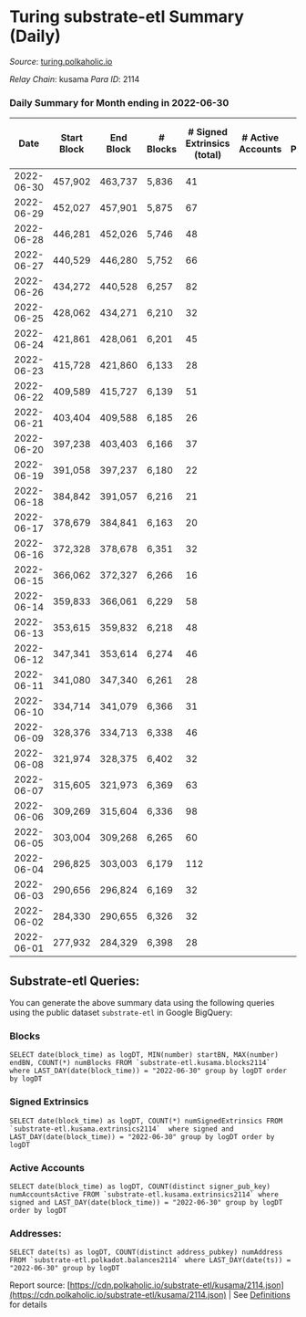 # Turing substrate-etl Summary (Daily)

_Source_: [turing.polkaholic.io](https://turing.polkaholic.io)

*Relay Chain*: kusama
*Para ID*: 2114



### Daily Summary for Month ending in 2022-06-30


| Date | Start Block | End Block | # Blocks | # Signed Extrinsics (total) | # Active Accounts | # Passive | # New | # Addresses with Balances | # Events | # Transfers | # XCM Transfers In | # XCM Transfers Out |
| ---- | ----------- | --------- | -------- | --------------------------- | ----------------- | --------- | ----- | ------------------------- | -------- | ----------- | ------------------ | ------------------- |
| 2022-06-30 | 457,902 | 463,737 | 5,836  | 41 |  |  |  | 1,471 | 18,795 | 2  |   |   |
| 2022-06-29 | 452,027 | 457,901 | 5,875  | 67 |  |  |  | 1,471 | 18,644 | 4  |   |   |
| 2022-06-28 | 446,281 | 452,026 | 5,746  | 48 |  |  |  | 1,470 | 17,209 | 2  |   |   |
| 2022-06-27 | 440,529 | 446,280 | 5,752  | 66 |  |  |  | 1,470 | 17,715 | 8  |   |   |
| 2022-06-26 | 434,272 | 440,528 | 6,257  | 82 |  |  |  | 1,470 | 18,318 | 3  |   |   |
| 2022-06-25 | 428,062 | 434,271 | 6,210  | 32 |  |  |  | 1,470 | 18,400 | 3  |   |   |
| 2022-06-24 | 421,861 | 428,061 | 6,201  | 45 |  |  |  | 1,469 | 17,821 | 2  |   |   |
| 2022-06-23 | 415,728 | 421,860 | 6,133  | 28 |  |  |  | 1,469 | 17,505 | 4  |   |   |
| 2022-06-22 | 409,589 | 415,727 | 6,139  | 51 |  |  |  | 1,468 | 17,526 | 18  |   |   |
| 2022-06-21 | 403,404 | 409,588 | 6,185  | 26 |  |  |  | 1,468 | 17,896 | 1  |   |   |
| 2022-06-20 | 397,238 | 403,403 | 6,166  | 37 |  |  |  | 1,468 | 17,291 | 3  |   |   |
| 2022-06-19 | 391,058 | 397,237 | 6,180  | 22 |  |  |  | 1,468 | 17,175 | 2  |   |   |
| 2022-06-18 | 384,842 | 391,057 | 6,216  | 21 |  |  |  | 1,468 | 17,676 |   |   |   |
| 2022-06-17 | 378,679 | 384,841 | 6,163  | 20 |  |  |  | 1,468 | 17,110 | 2  |   |   |
| 2022-06-16 | 372,328 | 378,678 | 6,351  | 32 |  |  |  | 1,468 | 17,981 | 5  | 3 ($0.49) | 4 ($0.09) |
| 2022-06-15 | 366,062 | 372,327 | 6,266  | 16 |  |  |  | 1,466 | 17,188 | 2  |   |   |
| 2022-06-14 | 359,833 | 366,061 | 6,229  | 58 |  |  |  | 1,465 | 17,130 | 2  | 1  | 2  |
| 2022-06-13 | 353,615 | 359,832 | 6,218  | 48 |  |  |  | 1,464 | 17,195 | 5  | 3 ($0.88) | 4 ($0.41) |
| 2022-06-12 | 347,341 | 353,614 | 6,274  | 46 |  |  |  | 1,462 | 16,667 | 6  |   |   |
| 2022-06-11 | 341,080 | 347,340 | 6,261  | 28 |  |  |  | 1,460 | 16,483 |   |   |   |
| 2022-06-10 | 334,714 | 341,079 | 6,366  | 31 |  |  |  | 1,460 | 16,195 | 2  |   |   |
| 2022-06-09 | 328,376 | 334,713 | 6,338  | 46 |  |  |  | 1,458 | 16,301 | 4  |   |   |
| 2022-06-08 | 321,974 | 328,375 | 6,402  | 32 |  |  |  | 1,458 | 15,934 | 4  |   |   |
| 2022-06-07 | 315,605 | 321,973 | 6,369  | 63 |  |  |  | 1,456 | 15,934 | 6  |   |   |
| 2022-06-06 | 309,269 | 315,604 | 6,336  | 98 |  |  |  | 1,456 | 15,332 | 9  |   |   |
| 2022-06-05 | 303,004 | 309,268 | 6,265  | 60 |  |  |  | 1,453 | 14,112 | 12  |   |   |
| 2022-06-04 | 296,825 | 303,003 | 6,179  | 112 |  |  |  | 1,447 | 13,881 | 16  |   |   |
| 2022-06-03 | 290,656 | 296,824 | 6,169  | 32 |  |  |  | 1,441 | 13,104 | 5  |   |   |
| 2022-06-02 | 284,330 | 290,655 | 6,326  | 32 |  |  |  | 1,440 | 13,232 | 7  |   |   |
| 2022-06-01 | 277,932 | 284,329 | 6,398  | 28 |  |  |  | 1,439 | 13,370 | 10  |   |   |

## Substrate-etl Queries:
You can generate the above summary data using the following queries using the public dataset `substrate-etl` in Google BigQuery:


### Blocks
```
SELECT date(block_time) as logDT, MIN(number) startBN, MAX(number) endBN, COUNT(*) numBlocks FROM `substrate-etl.kusama.blocks2114`  where LAST_DAY(date(block_time)) = "2022-06-30" group by logDT order by logDT
```


### Signed Extrinsics
```
SELECT date(block_time) as logDT, COUNT(*) numSignedExtrinsics FROM `substrate-etl.kusama.extrinsics2114`  where signed and LAST_DAY(date(block_time)) = "2022-06-30" group by logDT order by logDT
```


### Active Accounts
```
SELECT date(block_time) as logDT, COUNT(distinct signer_pub_key) numAccountsActive FROM `substrate-etl.kusama.extrinsics2114` where signed and LAST_DAY(date(block_time)) = "2022-06-30" group by logDT order by logDT
```


### Addresses:
```
SELECT date(ts) as logDT, COUNT(distinct address_pubkey) numAddress FROM `substrate-etl.polkadot.balances2114` where LAST_DAY(date(ts)) = "2022-06-30" group by logDT
```



Report source: [https://cdn.polkaholic.io/substrate-etl/kusama/2114.json](https://cdn.polkaholic.io/substrate-etl/kusama/2114.json) | See [Definitions](/DEFINITIONS.md) for details
